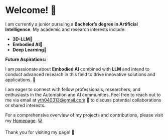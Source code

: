 # Welcome! 👋

I am currently a junior pursuing a **Bachelor’s degree in Artificial Intelligence**. My academic and research interests include:
- **3D-LLM**👀
- **Embodied AI**🤖
- **Deep Learning**🧠 

**Future Aspirations:**

I am passionate about **Embodied AI** combined with **LLM** and intend to conduct advanced research in this field to drive innovative solutions and applications. 🚀

I am eager to connect with fellow professionals, researchers, and enthusiasts in the Automation and AI communities. Feel free to reach out to me via email at [yth040313@gmail.com](mailto:yth040313@gmail.com) 📧 to discuss potential collaborations or shared interests.

For a comprehensive overview of my projects and contributions, please visit my [Homepage](https://yediong.github.io). 💻

Thank you for visiting my page! 🙏

